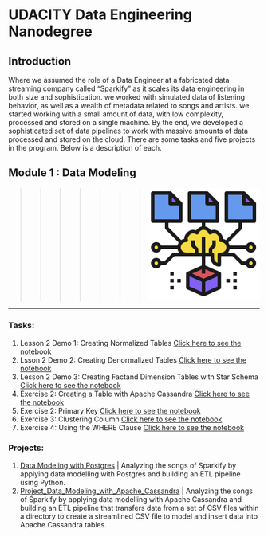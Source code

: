 # UDACITY Data Engineering Nanodegree
## Introduction
Where we assumed the role of a Data Engineer at a fabricated data streaming company called “Sparkify” as it scales its data engineering in both size and sophistication. we worked with simulated data of listening behavior, as well as a wealth of metadata related to songs and artists. we started working with a small amount of data, with low complexity, processed and stored on a single machine. By the end, we developed a sophisticated set of data pipelines to work with massive amounts of data processed and stored on the cloud. There are some tasks and five projects in the program. Below is a description of each.

## Module 1 : Data Modeling
>>>>>>>![Data Modeling](./1.Module01-DataModeling/images/Data_Model.png)

<hr/>

### Tasks:

1. Lesson 2 Demo 1: Creating Normalized Tables
[Click here to see the notebook](./1.Module01-DataModeling/1.1.Lesson2Demo1CreatingNormalizedTables/)
2. Lsson 2 Demo 2: Creating Denormalized Tables
[Click here to see the notebook](./1.Module01-DataModeling/1.2.Lsson2Demo2CreatingDenormalizedTables/)
3. Lesson 2 Demo 3: Creating Factand Dimension Tables with Star Schema
[Click here to see the notebook](./1.Module01-DataModeling/1.3.Lesson2Demo3CreatingFactandDimensionTableswithStarSchema/)
4. Exercise 2: Creating a Table with Apache Cassandra
[Click here to see the notebook](./1.Module01-DataModeling/1.4.Exercise2CreatingaTablewithApacheCassandra/)
5. Exercise 2: Primary Key
[Click here to see the notebook](./1.Module01-DataModeling/1.5.Exercise2PrimaryKey/)
6. Exercise 3: Clustering Column
[Click here to see the notebook](./1.Module01-DataModeling/1.6.Exercise3ClusteringColumn/)
7. Exercise 4: Using the WHERE Clause
[Click here to see the notebook](./1.Module01-DataModeling/1.7.Exercise4UsingtheWHEREClause/)

### Projects:
1. [Data Modeling with Postgres](./1.Module01-DataModeling/Project_Data_Modeling_with_Postgres/)
| Analyzing the songs of Sparkify by applying data modelling with Postgres and building an ETL pipeline using Python.
2. [Project_Data_Modeling_with_Apache_Cassandra](./1.Module01-DataModeling/Project_Data_Modeling_with_Apache_Cassandra/)
| Analyzing the songs of Sparkify by applying data modelling with Apache Cassandra and building an ETL pipeline that transfers data from a set of CSV files within a directory to create a streamlined CSV file to model and insert data into Apache Cassandra tables.
